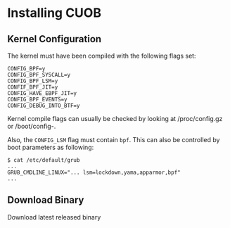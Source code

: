 # Installing CUOB

## Kernel Configuration

The kernel must have been compiled with the following flags set:

```shell
CONFIG_BPF=y
CONFIG_BPF_SYSCALL=y
CONFIG_BPF_LSM=y
CONFIF_BPF_JIT=y
CONFIG_HAVE_EBPF_JIT=y
CONFIG_BPF_EVENTS=y
CONFIG_DEBUG_INTO_BTF=y
```

Kernel compile flags can usually be checked by looking at /proc/config.gz or /boot/config-<kernel-version>.

Also, the `CONFIG_LSM` flag must contain `bpf`. This can also be controlled by boot parameters as following:

```shell
$ cat /etc/default/grub
...
GRUB_CMDLINE_LINUX="... lsm=lockdown,yama,apparmor,bpf"
...
```

## Download Binary

Download latest released binary 
